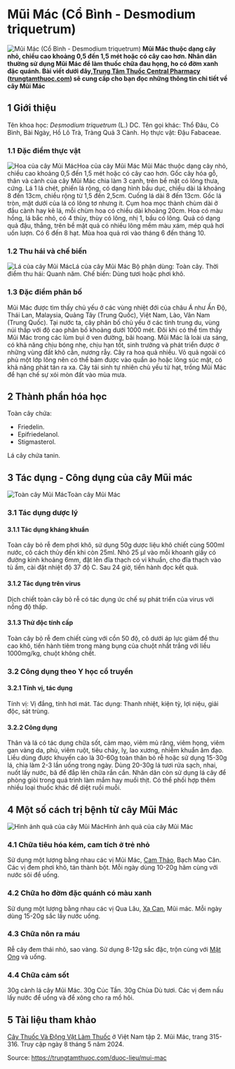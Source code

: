 # Mũi Mác (Cổ Bình - Desmodium triquetrum)

![Mũi Mác \(Cổ Bình - Desmodium triquetrum\)](https://trungtamthuoc.com/images/others/cay-mui-mac-8611.jpg)
**Mũi Mác thuộc dạng cây nhỏ, chiều cao khoảng 0,5 đến 1,5 mét hoặc có cây cao hơn. Nhân dân thường sử dụng Mũi Mác để làm thuốc chữa đau họng, ho có đờm xanh đặc quánh. Bài viết dưới đây,[Trung Tâm Thuốc Central Pharmacy](https://trungtamthuoc.com/ "Trung Tâm Thuốc Central Pharmacy") ([trungtamthuoc.com](https://trungtamthuoc.com/ "trungtamthuoc.com")) sẽ cung cấp cho bạn đọc những thông tin chi tiết về cây Mũi Mác**
##  1 Giới thiệu
Tên khoa học: _Desmodium triquetrum_ (L.) DC.
Tên gọi khác: Thổ Đâu, Cỏ Bình, Bài Ngày, Hồ Lô Trà, Tràng Quả 3 Cành.
Họ thực vật: Đậu Fabaceae.
### 1.1 Đặc điểm thực vật
![Hoa của cây Mũi Mác](https://trungtamthuoc.com/images/item/cay-mui-mac-0.jpg)Hoa của cây Mũi Mác
Mũi Mác thuộc dạng cây nhỏ, chiều cao khoảng 0,5 đến 1,5 mét hoặc có cây cao hơn. Gốc cây hóa gỗ, thân và cành của cây Mũi Mác chia làm 3 cạnh, trên bề mặt có lông thưa, cứng.
Lá 1 lá chét, phiến lá rộng, có dạng hình bầu dục, chiều dài lá khoảng 8 đến 13cm, chiều rộng từ 1,5 đến 2,5cm. Cuống lá dài 8 đến 13cm. Gốc lá tròn, mặt dưới của lá có lông tơ nhưng ít.
Cụm hoa mọc thành chùm dài ở đầu cành hay kẽ lá, mỗi chùm hoa có chiều dài khoảng 20cm. Hoa có màu hồng, lá bắc nhỏ, có 4 thùy, thùy có lông, nhị 1, bầu có lông.
Quả có dạng quả đậu, thẳng, trên bề mặt quả có nhiều lông mềm màu xám, mép quả hơi uốn lượn.
Có 6 đến 8 hạt.
Mùa hoa quả rơi vào tháng 6 đến tháng 10.
### 1.2 Thu hái và chế biến
![Lá của cây Mũi Mác](https://trungtamthuoc.com/images/item/cay-mui-mac-1.jpg)Lá của cây Mũi Mác
Bộ phận dùng: Toàn cây.
Thời điểm thu hái: Quanh năm.
Chế biến: Dùng tươi hoặc phơi khô.
### 1.3 Đặc điểm phân bố
Mũi Mác được tìm thấy chủ yếu ở các vùng nhiệt đới của châu Á như Ấn Độ, Thái Lan, Malaysia, Quảng Tây (Trung Quốc), Việt Nam, Lào, Vân Nam (Trung Quốc).
Tại nước ta, cây phân bố chủ yếu ở các tỉnh trung du, vùng núi thấp với độ cao phân bố khoảng dưới 1000 mét. Đôi khi có thể tìm thấy Mũi Mác trong các lùm bụi ở ven đường, bãi hoang.
Mũi Mác là loài ưa sáng, có khả năng chịu bóng nhẹ, chịu hạn tốt, sinh trưởng và phát triển được ở những vùng đất khô cằn, nương rẫy.
Cây ra hoa quả nhiều. Vỏ quả ngoài có phủ một lớp lông nên có thể bám được vào quần áo hoặc lông súc mặt, có khả năng phát tán ra xa.
Cây tái sinh tự nhiên chủ yếu từ hạt, trồng Mũi Mác để hạn chế sự xói mòn đất vào mùa mưa.
##  2 Thành phần hóa học
Toàn cây chứa:
  * Friedelin.
  * Epifriedelanol.
  * Stigmasterol.


Lá cây chứa tanin.
##  3 Tác dụng - Công dụng của cây Mũi mác
![Toàn cây Mũi Mác](https://trungtamthuoc.com/images/item/cay-mui-mac-2.jpg)Toàn cây Mũi Mác
### 3.1 Tác dụng dược lý
#### 3.1.1 Tác dụng kháng khuẩn
Toàn cây bỏ rễ đem phơi khô, sử dụng 50g dược liệu khô chiết cùng 500ml nước, cô cách thủy đến khi còn 25ml.
Nhỏ 25 µl vào mỗi khoanh giấy có đường kính khoảng 6mm, đặt lên đĩa thạch có vi khuẩn, cho đĩa thạch vào tủ ấm, cài đặt nhiệt độ 37 độ C. Sau 24 giờ, tiến hành đọc kết quả.
#### 3.1.2 Tác dụng trên virus
Dịch chiết toàn cây bỏ rễ có tác dụng ức chế sự phát triển của virus với nồng độ thấp.
#### 3.1.3 Thử độc tính cấp
Toàn cây bỏ rễ đem chiết cùng với cồn 50 độ, cô dưới áp lực giảm để thu cao khô, tiến hành tiêm trong màng bụng của chuột nhắt trắng với liều 1000mg/kg, chuột không chết.
### 3.2 Công dụng theo Y học cổ truyền
#### 3.2.1 Tính vị, tác dụng
Tính vị: Vị đắng, tính hơi mát.
Tác dụng: Thanh nhiệt, kiện tỳ, lợi niệu, giải độc, sát trùng.
#### 3.2.2 Công dụng
Thân và lá có tác dụng chữa sốt, cảm mạo, viêm mủ răng, viêm họng, viêm gan vàng da, phù, viêm ruột, tiêu chảy, lỵ, lao xương, nhiễm khuẩn âm đạo.
Liều dùng được khuyến cáo là 30-60g toàn thân bỏ rễ hoặc sử dụng 15-30g lá, chia làm 2-3 lần uống trong ngày.
Dùng 20-30g lá tươi rửa sạch, nhai, nuốt lấy nước, bã để đắp lên chữa rắn cắn.
Nhân dân còn sử dụng lá cây để phòng giòi trong quá trình làm mắm hay muối thịt. Có thể phối hợp thêm nhiều loại thuốc khác để diệt ruồi muỗi.
##  4 Một số cách trị bệnh từ cây Mũi Mác
![Hình ảnh quả của cây Mũi Mác](https://trungtamthuoc.com/images/item/cay-mui-mac-3.jpg)Hình ảnh quả của cây Mũi Mác
### 4.1 Chữa tiêu hóa kém, cam tích ở trẻ nhỏ
Sử dụng một lượng bằng nhau các vị Mũi Mác, [Cam Thảo](https://trungtamthuoc.com/duoc-lieu/cam-thao-32 "Cam Thảo"), Bạch Mao Căn.
Các vị đem phơi khô, tán thành bột.
Mỗi ngày dùng 10-20g hãm cùng với nước sôi để uống.
### 4.2 Chữa ho đờm đặc quánh có màu xanh
Sử dụng một lượng bằng nhau các vị Qua Lâu, [Xạ Can](https://trungtamthuoc.com/hoat-chat/xa-can "Xạ Can"), Mũi mác.
Mỗi ngày dùng 15-20g sắc lấy nước uống.
### 4.3 Chữa nôn ra máu
Rễ cây đem thái nhỏ, sao vàng.
Sử dụng 8-12g sắc đặc, trộn cùng với [Mật Ong](https://trungtamthuoc.com/hoat-chat/mat-ong "Mật Ong") và uống.
### 4.4 Chữa cảm sốt
30g cành lá cây Mũi Mác.
30g Cúc Tần.
30g Chùa Dù tươi.
Các vị đem nấu lấy nước để uống và để xông cho ra mồ hôi.
##  5 Tài liệu tham khảo
[Cây Thuốc Và Động Vật Làm Thuốc](https://trungtamthuoc.com/bai-viet/doc-online-va-tai-mien-phi-pdf-sach-cay-thuoc-va-dong-vat-lam-thuoc-o-viet-nam "Cây Thuốc Và Động Vật Làm Thuốc") ở Việt Nam tập 2. Mũi Mác, trang 315-316. Truy cập ngày 8 tháng 5 năm 2024.


Source: https://trungtamthuoc.com/duoc-lieu/mui-mac